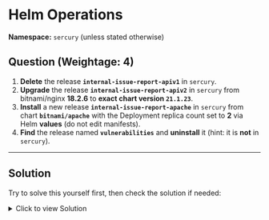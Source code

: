 # Helm Operations

**Namespace:** `sercury` (unless stated otherwise)

## **Question (Weightage: 4)**

1. **Delete** the release **`internal-issue-report-apiv1`** in `sercury`.
2. **Upgrade** the release **`internal-issue-report-apiv2`** in `sercury` from bitnami/nginx **18.2.6** to **exact chart version `21.1.23`**.
3. **Install** a new release **`internal-issue-report-apache`** in `sercury` from chart **`bitnami/apache`** with the Deployment replica count set to **2** via Helm **values** (do not edit manifests).
4. **Find** the release named **`vulnerabilities`** and **uninstall** it (hint: it is **not** in `sercury`).

---

## **Solution**

Try to solve this yourself first, then check the solution if needed:

<details>
<summary>Click to view Solution</summary>
  
```bash
# Inspect current releases
helm ls -n sercury -a
helm ls -n venus -a
helm ls -A -a

# Delete
helm uninstall internal-issue-report-apiv1 -n sercury

# Find nginx chart versions
helm search repo bitnami/nginx --versions

# Upgrade to an exact version
helm upgrade internal-issue-report-apiv2 bitnami/nginx -n sercury --version 21.1.23

# Install apache with replicas via values
helm show values bitnami/apache | grep -i replica
helm install internal-issue-report-apache bitnami/apache -n sercury --set replicaCount=2

# Remove cross-namespace release
helm uninstall vulnerabilities -n venus

```
</details>
